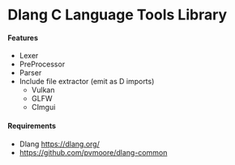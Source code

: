 # Dlang C Language Tools Library

#### Features
- Lexer
- PreProcessor
- Parser
- Include file extractor (emit as D imports)
    - Vulkan
    - GLFW
    - CImgui

#### Requirements
- Dlang https://dlang.org/
- https://github.com/pvmoore/dlang-common
